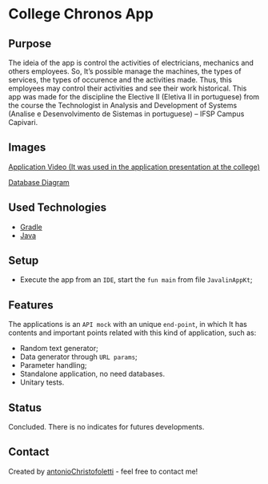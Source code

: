 # College Chronos App


## Purpose

The ideia of the app is control the activities of electricians, mechanics and others employees. So, It’s possible manage the machines, the types of services, the types of occurence and the activities made. Thus, this employees may control their activities and see their work historical. This app was made for the discipline the Elective II (Eletiva II in portuguese) from the course the Technologist in Analysis and Development of Systems (Analise e Desenvolvimento de Sistemas in portuguese) – IFSP Campus Capivari.

## Images

[Application Video (It was used in the application presentation at the college)](https://www.youtube.com/watch?v=hfE02joJbJU)

[Database Diagram](https://drive.google.com/open?id=1Ka6zYokR9rPDQh3jT4NyattcoR-MZEwY)

## Used Technologies

- [Gradle](https://gradle.org/)
- [Java](https://www.java.com/pt-BR/)

## Setup

- Execute the app from an `IDE`, start the `fun main` from file `JavalinAppKt`;

## Features

The applications is an `API mock` with an unique `end-point`, in which It has contents and important points related with this kind of application, such as:

- Random text generator;
- Data generator through `URL params`;
- Parameter handling;
- Standalone application, no need databases.
- Unitary tests.

## Status

Concluded. There is no indicates for futures developments.

## Contact

Created by [antonioChristofoletti](https://github.com/antonioChristofoletti) - feel free to contact me!
